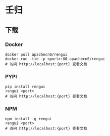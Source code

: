 # 壬归

## 下载

### Docker

```
docker pull apachecn0/rengui
docker run -tid -p <port>:80 apachecn0/rengui
# 访问 http://localhost:{port} 查看文档
```

### PYPI

```
pip install rengui
rengui <port>
# 访问 http://localhost:{port} 查看文档
```

### NPM

```
npm install -g rengui
rengui <port>
# 访问 http://localhost:{port} 查看文档
```